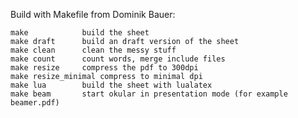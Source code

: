 Build with Makefile from Dominik Bauer:
 
	make 			build the sheet
	make draft		build an draft version of the sheet
	make clean		clean the messy stuff
	make count		count words, merge include files
	make resize		compress the pdf to 300dpi
	make resize_minimal	compress to minimal dpi
	make lua		build the sheet with lualatex
	make beam		start okular in presentation mode (for example beamer.pdf)
